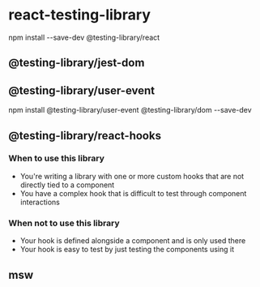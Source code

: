 # react-testing-library

npm install --save-dev @testing-library/react

## @testing-library/jest-dom

## @testing-library/user-event

npm install @testing-library/user-event @testing-library/dom --save-dev

## @testing-library/react-hooks

### When to use this library

- You're writing a library with one or more custom hooks that are not directly tied to a component
- You have a complex hook that is difficult to test through component interactions

### When not to use this library

- Your hook is defined alongside a component and is only used there
- Your hook is easy to test by just testing the components using it

## msw
